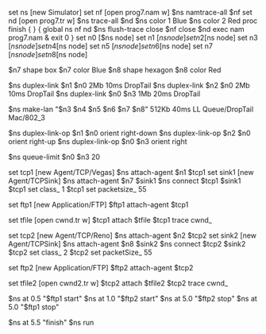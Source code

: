 set ns [new Simulator]
set nf [open prog7.nam w]
$ns namtrace-all $nf
set nd [open prog7.tr w]
$ns trace-all $nd
$ns color 1 Blue
$ns color 2 Red
proc finish { } {
global ns nf nd
$ns flush-trace
close $nf
close $nd
exec nam prog7.nam &
exit 0
}
set n0 [$ns node]
set n1 [$ns node]
set n2 [$ns node]
set n3 [$ns node]
set n4 [$ns node]
set n5 [$ns node]
set n6 [$ns node]
set n7 [$ns node]
set n8 [$ns node]
 
$n7 shape box
$n7 color Blue
$n8 shape hexagon
$n8 color Red

$ns duplex-link $n1 $n0 2Mb 10ms DropTail
$ns duplex-link $n2 $n0 2Mb 10ms DropTail
$ns duplex-link $n0 $n3 1Mb 20ms DropTail
 
$ns make-lan "$n3 $n4 $n5 $n6 $n7 $n8" 512Kb 40ms LL Queue/DropTail Mac/802_3
 
$ns duplex-link-op $n1 $n0 orient right-down
$ns duplex-link-op $n2 $n0 orient right-up
$ns duplex-link-op $n0 $n3 orient right
 
$ns queue-limit $n0 $n3 20
 
set tcp1 [new Agent/TCP/Vegas]
$ns attach-agent $n1 $tcp1
set sink1 [new Agent/TCPSink]
$ns attach-agent $n7 $sink1
$ns connect $tcp1 $sink1
$tcp1 set class_ 1
$tcp1 set packetsize_ 55
 
set ftp1 [new Application/FTP]
$ftp1 attach-agent $tcp1
 
set tfile [open cwnd.tr w]
$tcp1 attach $tfile
$tcp1 trace cwnd_
 
set tcp2 [new Agent/TCP/Reno]
$ns attach-agent $n2 $tcp2
set sink2 [new Agent/TCPSink]
$ns attach-agent $n8 $sink2
$ns connect $tcp2 $sink2
$tcp2 set class_ 2
$tcp2 set packetSize_ 55
 
set ftp2 [new Application/FTP]
$ftp2 attach-agent $tcp2
 
set tfile2 [open cwnd2.tr w]
$tcp2 attach $tfile2
$tcp2 trace cwnd_
 
$ns at 0.5 "$ftp1 start"
$ns at 1.0 "$ftp2 start"
$ns at 5.0 "$ftp2 stop"
$ns at 5.0 "$ftp1 stop"
 
$ns at 5.5 "finish"
$ns run
